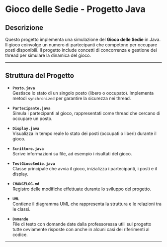 # Gioco delle Sedie - Progetto Java

## Descrizione
Questo progetto implementa una simulazione del **Gioco delle Sedie** in Java. 
Il gioco coinvolge un numero di partecipanti che competono per occupare posti disponibili. 
Il progetto include concetti di concorrenza e gestione dei thread per simulare la dinamica del gioco.

---

## Struttura del Progetto

- **`Posto.java`**  
  Gestisce lo stato di un singolo posto (libero o occupato). Implementa metodi `synchronized` per garantire la sicurezza nei thread.

- **`Partecipante.java`**  
  Simula i partecipanti al gioco, rappresentati come thread che cercano di occupare un posto.

- **`Display.java`**  
  Visualizza in tempo reale lo stato dei posti (occupati o liberi) durante il gioco.

- **`Scrittore.java`**  
  Scrive informazioni su file, ad esempio i risultati del gioco.

- **`TestGiocoSedie.java`**  
  Classe principale che avvia il gioco, inizializza i partecipanti, i posti e il display.

- **`CHANGELOG.md`**  
  Registro delle modifiche effettuate durante lo sviluppo del progetto.

- **`UML`**  
  Contiene il diagramma UML che rappresenta la struttura e le relazioni tra le classi.

- **`Domande`**  
  File di testo con domande date dalla professoressa utili sul progetto tutte ovviamente risposte con anche in alcuni casi dei riferimenti al codice.

---
